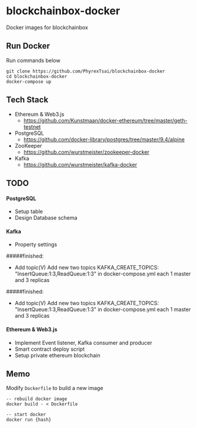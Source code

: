 # blockchainbox-docker
Docker images for blockchainbox

## Run Docker

Run commands below

```
git clone https://github.com/PhyrexTsai/blockchainbox-docker
cd blockchainbox-docker
docker-compose up
```

## Tech Stack

- Ethereum & Web3.js
    - https://github.com/Kunstmaan/docker-ethereum/tree/master/geth-testnet
- PostgreSQL
    - https://github.com/docker-library/postgres/tree/master/9.4/alpine
- ZooKeeper
    - https://github.com/wurstmeister/zookeeper-docker
- Kafka
    - https://github.com/wurstmeister/kafka-docker
    
## TODO

#### PostgreSQL

- Setup table
- Design Database schema

#### Kafka 

- Property settings

#####finished:
- Add topic(V)
Add new two topics KAFKA_CREATE_TOPICS: "InsertQueue:1:3,ReadQueue:1:3" in docker-compose.yml
each 1 master and 3 replicas

#####finished:
- Add topic(V) 
Add new two topics KAFKA_CREATE_TOPICS: "InsertQueue:1:3,ReadQueue:1:3" in docker-compose.yml each 1 master and 3 replicas

#### Ethereum & Web3.js

- Implement Event listener, Kafka consumer and producer
- Smart contract deploy script
- Setup private ethereum blockchain

## Memo

Modify `Dockerfile` to build a new image
```
-- rebuild docker image
docker build - < Dockerfile

-- start docker 
docker run {hash}
